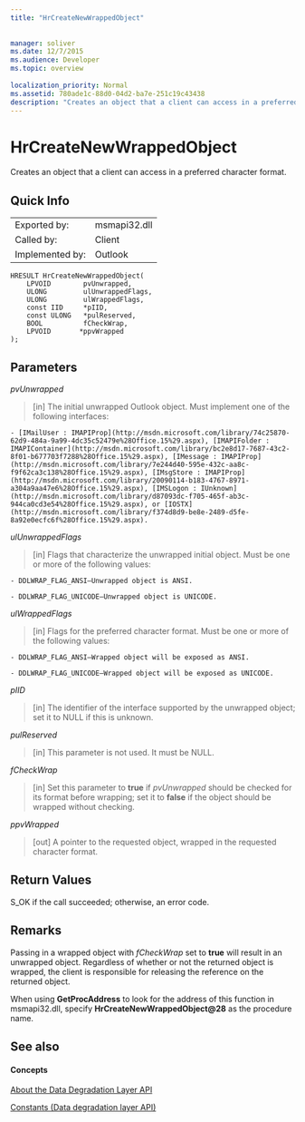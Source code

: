 ```yaml
---
title: "HrCreateNewWrappedObject"
 
 
manager: soliver
ms.date: 12/7/2015
ms.audience: Developer
ms.topic: overview
 
localization_priority: Normal
ms.assetid: 780ade1c-88d0-04d2-ba7e-251c19c43438
description: "Creates an object that a client can access in a preferred character format."
---
```


# HrCreateNewWrappedObject

Creates an object that a client can access in a preferred character format.
  
## Quick Info

|||
|:-----|:-----|
|Exported by:  <br/> |msmapi32.dll  <br/> |
|Called by:  <br/> |Client  <br/> |
|Implemented by:  <br/> |Outlook  <br/> |
   
```
HRESULT HrCreateNewWrappedObject( 
    LPVOID        pvUnwrapped, 
    ULONG         ulUnwrappedFlags, 
    ULONG         ulWrappedFlags, 
    const IID     *pIID, 
    const ULONG   *pulReserved, 
    BOOL          fCheckWrap, 
    LPVOID       *ppvWrapped 
);

```

## Parameters

 _pvUnwrapped_
  
> [in] The initial unwrapped Outlook object. Must implement one of the following interfaces:
    
    - [IMailUser : IMAPIProp](http://msdn.microsoft.com/library/74c25870-62d9-484a-9a99-4dc35c52479e%28Office.15%29.aspx), [IMAPIFolder : IMAPIContainer](http://msdn.microsoft.com/library/bc2e8d17-7687-43c2-8f01-b677703f7288%28Office.15%29.aspx), [IMessage : IMAPIProp](http://msdn.microsoft.com/library/7e244d40-595e-432c-aa8c-f9f62ca3c138%28Office.15%29.aspx), [IMsgStore : IMAPIProp](http://msdn.microsoft.com/library/20090114-b183-4767-8971-a304a9aa47e6%28Office.15%29.aspx), [IMSLogon : IUnknown](http://msdn.microsoft.com/library/d87093dc-f705-465f-ab3c-944ca0cd3e54%28Office.15%29.aspx), or [IOSTX](http://msdn.microsoft.com/library/f374d8d9-be8e-2489-d5fe-8a92e0ecfc6f%28Office.15%29.aspx).
    
 _ulUnwrappedFlags_
  
> [in] Flags that characterize the unwrapped initial object. Must be one or more of the following values:
    
    - DDLWRAP_FLAG_ANSI—Unwrapped object is ANSI.
    
    - DDLWRAP_FLAG_UNICODE—Unwrapped object is UNICODE.
    
 _ulWrappedFlags_
  
>  [in] Flags for the preferred character format. Must be one or more of the following values: 
    
    - DDLWRAP_FLAG_ANSI—Wrapped object will be exposed as ANSI.
    
    - DDLWRAP_FLAG_UNICODE—Wrapped object will be exposed as UNICODE.
    
 _pIID_
  
>  [in] The identifier of the interface supported by the unwrapped object; set it to NULL if this is unknown. 
    
 _pulReserved_
  
>  [in] This parameter is not used. It must be NULL. 
    
 _fCheckWrap_
  
>  [in] Set this parameter to **true** if  _pvUnwrapped_ should be checked for its format before wrapping; set it to **false** if the object should be wrapped without checking. 
    
 _ppvWrapped_
  
>  [out] A pointer to the requested object, wrapped in the requested character format. 
    
## Return Values

S_OK if the call succeeded; otherwise, an error code.
  
## Remarks

Passing in a wrapped object with  _fCheckWrap_ set to **true** will result in an unwrapped object. Regardless of whether or not the returned object is wrapped, the client is responsible for releasing the reference on the returned object. 
  
When using **GetProcAddress** to look for the address of this function in msmapi32.dll, specify **HrCreateNewWrappedObject@28** as the procedure name. 
  
## See also

#### Concepts

[About the Data Degradation Layer API](about-the-data-degradation-layer-api.md)
  
[Constants (Data degradation layer API)](constants-data-degradation-layer-api.md)

